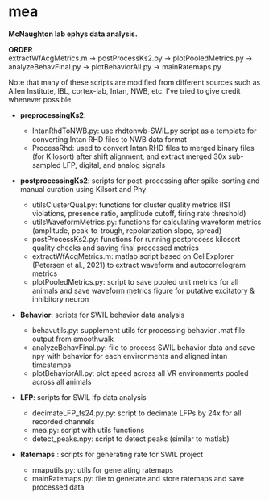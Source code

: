 # mea
**McNaughton lab ephys data analysis.** 

**ORDER** \
extractWfAcgMetrics.m -> postProcessKs2.py -> plotPooledMetrics.py -> analyzeBehavFinal.py -> plotBehaviorAll.py -> mainRatemaps.py

Note that many of these scripts are modified from different sources such as Allen Institute, IBL, cortex-lab, Intan, NWB, etc. I've tried to give credit whenever possible.


* **preprocessingKs2**:
  * IntanRhdToNWB.py: use rhdtonwb-SWIL.py script as a template for converting Intan RHD files to NWB data format
  * ProcessRhd: used to convert Intan RHD files to merged binary files (for Kilosort) after shift alignment, and extract merged 30x sub-sampled LFP, digital, and analog signals
    
* **postprocessingKs2**: scripts for post-processing after spike-sorting and manual curation using Kilsort and Phy
  * utilsClusterQual.py: functions for cluster quality metrics (ISI violations, presence ratio, amplitude cutoff, firing rate threshold)
  * utilsWaveformMetrics.py: functions for calculating waveform metrics (amplitude, peak-to-trough, repolarization slope, spread)
  * postProcessKs2.py: functions for running postprocess kilosort quality checks and saving final processed metrics
  * extractWfAcgMetrics.m: matlab script based on CellExplorer (Petersen et al., 2021) to extract waveform and autocorrelogram metrics
  * plotPooledMetrics.py: script to save pooled unit metrics for all animals and save waveform metrics figure for putative excitatory & inhibitory neuron
    
* **Behavior**: scripts for SWIL behavior data analysis
  * behavutils.py: supplement utils for processing behavior .mat file output from smoothwalk
  * analyzeBehavFinal.py: file to process SWIL behavior data and save npy with behavior for each environments and aligned intan timestamps
  * plotBehaviorAll.py: plot speed across all VR environments pooled across all animals

* **LFP**: scripts for SWIL lfp data analysis
  * decimateLFP_fs24.py.py: script to decimate LFPs by 24x for all recorded channels
  * mea.py: script with utils functions
  * detect_peaks.npy: script to detect peaks (similar to matlab)

* **Ratemaps** : scripts for generating rate for SWIL project
  * rmaputils.py: utils for generating ratemaps
  * mainRatemaps.py: file to generate and store ratemaps and save processed data
